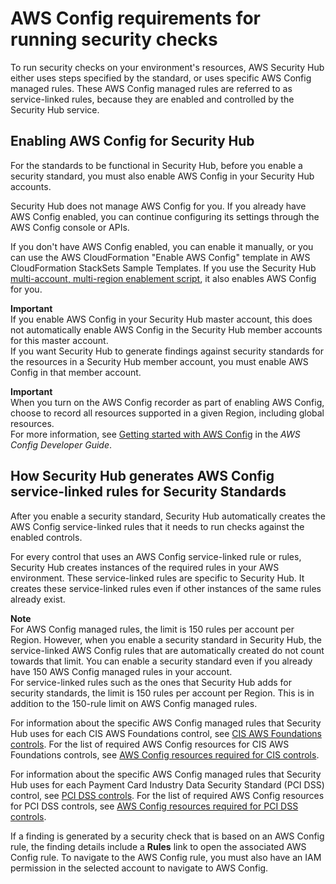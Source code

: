 # AWS Config requirements for running security checks<a name="securityhub-standards-awsconfigrules"></a>

To run security checks on your environment's resources, AWS Security Hub either uses steps specified by the standard, or uses specific AWS Config managed rules\. These AWS Config managed rules are referred to as service\-linked rules, because they are enabled and controlled by the Security Hub service\.

## Enabling AWS Config for Security Hub<a name="securityhub-standards-awsconfig-enabling"></a>

For the standards to be functional in Security Hub, before you enable a security standard, you must also enable AWS Config in your Security Hub accounts\.

Security Hub does not manage AWS Config for you\. If you already have AWS Config enabled, you can continue configuring its settings through the AWS Config console or APIs\.

If you don't have AWS Config enabled, you can enable it manually, or you can use the AWS CloudFormation "Enable AWS Config" template in AWS CloudFormation StackSets Sample Templates\. If you use the Security Hub [multi\-account, multi\-region enablement script](https://github.com/awslabs/aws-securityhub-multiaccount-scripts), it also enables AWS Config for you\.

**Important**  
If you enable AWS Config in your Security Hub master account, this does not automatically enable AWS Config in the Security Hub member accounts for this master account\.  
If you want Security Hub to generate findings against security standards for the resources in a Security Hub member account, you must enable AWS Config in that member account\.

**Important**  
When you turn on the AWS Config recorder as part of enabling AWS Config, choose to record all resources supported in a given Region, including global resources\.  
For more information, see [Getting started with AWS Config](https://docs.aws.amazon.com/config/latest/developerguide/getting-started.html) in the *AWS Config Developer Guide*\.

## How Security Hub generates AWS Config service\-linked rules for Security Standards<a name="securityhub-standards-generate-awsconfigrules"></a>

After you enable a security standard, Security Hub automatically creates the AWS Config service\-linked rules that it needs to run checks against the enabled controls\.

For every control that uses an AWS Config service\-linked rule or rules, Security Hub creates instances of the required rules in your AWS environment\. These service\-linked rules are specific to Security Hub\. It creates these service\-linked rules even if other instances of the same rules already exist\.

**Note**  
For AWS Config managed rules, the limit is 150 rules per account per Region\. However, when you enable a security standard in Security Hub, the service\-linked AWS Config rules that are automatically created do not count towards that limit\. You can enable a security standard even if you already have 150 AWS Config managed rules in your account\.  
For service\-linked rules such as the ones that Security Hub adds for security standards, the limit is 150 rules per account per Region\. This is in addition to the 150\-rule limit on AWS Config managed rules\.

For information about the specific AWS Config managed rules that Security Hub uses for each CIS AWS Foundations control, see [CIS AWS Foundations controls](securityhub-cis-controls.md)\. For the list of required AWS Config resources for CIS AWS Foundations controls, see [AWS Config resources required for CIS controls](securityhub-standards-cis-config-resources.md)\.

For information about the specific AWS Config managed rules that Security Hub uses for each Payment Card Industry Data Security Standard \(PCI DSS\) control, see [PCI DSS controls](securityhub-pci-controls.md)\. For the list of required AWS Config resources for PCI DSS controls, see [AWS Config resources required for PCI DSS controls](securityhub-standards-pci-config-resources.md)\.

If a finding is generated by a security check that is based on an AWS Config rule, the finding details include a **Rules** link to open the associated AWS Config rule\. To navigate to the AWS Config rule, you must also have an IAM permission in the selected account to navigate to AWS Config\.